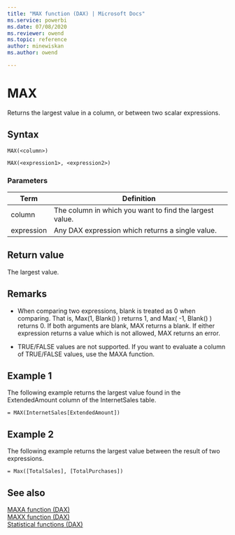 ```yaml
---
title: "MAX function (DAX) | Microsoft Docs"
ms.service: powerbi 
ms.date: 07/08/2020
ms.reviewer: owend
ms.topic: reference
author: minewiskan
ms.author: owend

---
```

# MAX

Returns the largest value in a column, or between two scalar expressions.  
  
## Syntax  
  
```dax
MAX(<column>)  
```

```dax
MAX(<expression1>, <expression2>)
```
  
### Parameters
  
|Term|Definition|  
|--------|--------------|  
|column|The column in which you want to find the largest value.|  
|expression|Any DAX expression which returns a single value.|  
  
## Return value

The largest value.
  
## Remarks  

- When comparing two expressions, blank is treated as 0 when comparing. That is, Max(1, Blank() ) returns 1, and Max( -1, Blank() ) returns 0. If both arguments are blank, MAX returns a blank. If either expression returns a value which is not allowed, MAX returns an error.

- TRUE/FALSE values are not supported. If you want to evaluate a column of TRUE/FALSE values, use the MAXA function.
  
## Example 1

The following example returns the largest value found in the ExtendedAmount column of the InternetSales table.  
  
```dax
= MAX(InternetSales[ExtendedAmount])  
```

## Example 2

The following example returns the largest value between the result of two expressions.  
  
```dax
= Max([TotalSales], [TotalPurchases])
```

## See also

[MAXA function &#40;DAX&#41;](maxa-function-dax.md)  
[MAXX function &#40;DAX&#41;](maxx-function-dax.md)  
[Statistical functions &#40;DAX&#41;](statistical-functions-dax.md)  
